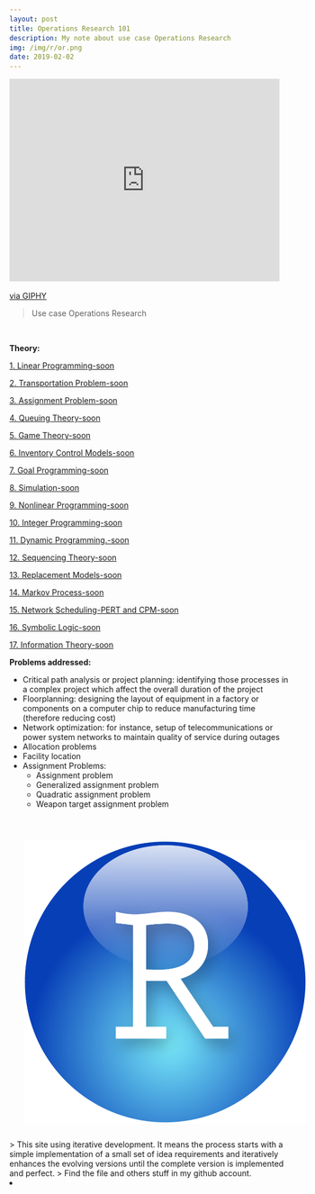 ```yaml
---
layout: post
title: Operations Research 101
description: My note about use case Operations Research
img: /img/r/or.png
date: 2019-02-02
---
```




<iframe src="https://giphy.com/embed/65aUOLLi4DfSNV1Pi4" width="480" height="360" frameBorder="0" class="giphy-embed" allowFullScreen></iframe><p><a href="https://giphy.com/gifs/65aUOLLi4DfSNV1Pi4">via GIPHY</a></p>


>Use case Operations Research


<Br>

**Theory:**

<a href="https://itsmecevi.github.io/logistik-regression/">1. Linear Programming-soon</a>

<a href="https://itsmecevi.github.io/dataviz/">2. Transportation Problem-soon</a>

<a href="https://itsmecevi.github.io/dataviz/">3. Assignment Problem-soon</a>

<a href="https://itsmecevi.github.io/dataviz/">4. Queuing Theory-soon</a>

<a href="https://itsmecevi.github.io/dataviz/">5. Game Theory-soon</a>

<a href="https://itsmecevi.github.io/dataviz/">6. Inventory Control Models-soon</a>

<a href="https://itsmecevi.github.io/dataviz/">7. Goal Programming-soon</a>

<a href="https://itsmecevi.github.io/dataviz/">8. Simulation-soon</a>

<a href="https://itsmecevi.github.io/dataviz/">9. Nonlinear Programming-soon</a>

<a href="https://itsmecevi.github.io/dataviz/">10. Integer Programming-soon</a>

<a href="https://itsmecevi.github.io/dataviz/">11. Dynamic Programming.-soon</a>

<a href="https://itsmecevi.github.io/dataviz/">12. Sequencing Theory-soon</a>

<a href="https://itsmecevi.github.io/dataviz/">13. Replacement Models-soon</a>

<a href="https://itsmecevi.github.io/dataviz/">14. Markov Process-soon</a>

<a href="https://itsmecevi.github.io/dataviz/">15. Network Scheduling-PERT and CPM-soon</a>

<a href="https://itsmecevi.github.io/dataviz/">16. Symbolic Logic-soon</a>

<a href="https://itsmecevi.github.io/dataviz/">17. Information Theory-soon</a>

**Problems addressed:**
* Critical path analysis or project planning: identifying those processes in a complex project which affect the overall duration of the project
* Floorplanning: designing the layout of equipment in a factory or components on a computer chip to reduce manufacturing time (therefore reducing cost)
* Network optimization: for instance, setup of telecommunications or power system networks to maintain quality of service during outages
* Allocation problems
* Facility location
* Assignment Problems:
    * Assignment problem
    * Generalized assignment problem
    * Quadratic assignment problem
    * Weapon target assignment problem

<Br>
  
<img class="col one right" src="/img/r/r-studio.png" style="padding:25px">

<Br>
> This site using iterative development. It means the process starts with a simple implementation of a small set of idea requirements and iteratively enhances the evolving versions until the complete version is implemented and perfect.
> Find the file and others stuff in my github account.


<li>
<a id="icon" href="https://github.com/itsmecevi" target="_blank"><i class="fa fa-github fa-fw fa-2x"></i></a>
</li>
